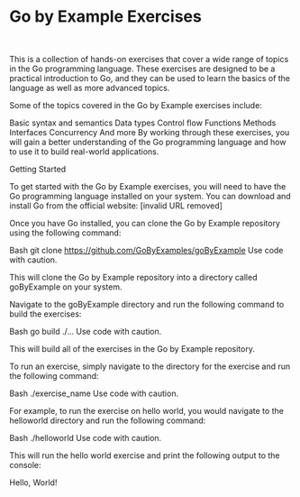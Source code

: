 <h1>Go by Example Exercises</h1>
<br/>
<p>This is a collection of hands-on exercises that cover a wide range of topics in the Go programming language. These exercises are designed to be a practical introduction to Go, and they can be used to learn the basics of the language as well as more advanced topics.</p>

Some of the topics covered in the Go by Example exercises include:

Basic syntax and semantics
Data types
Control flow
Functions
Methods
Interfaces
Concurrency
And more
By working through these exercises, you will gain a better understanding of the Go programming language and how to use it to build real-world applications.

Getting Started

To get started with the Go by Example exercises, you will need to have the Go programming language installed on your system. You can download and install Go from the official website: [invalid URL removed]   

Once you have Go installed, you can clone the Go by Example repository using the following command:

Bash
git clone https://github.com/GoByExamples/goByExample
Use code with caution.

This will clone the Go by Example repository into a directory called goByExample on your system.

Navigate to the goByExample directory and run the following command to build the exercises:

Bash
go build ./...
Use code with caution.

This will build all of the exercises in the Go by Example repository.

To run an exercise, simply navigate to the directory for the exercise and run the following command:

Bash
./exercise_name
Use code with caution.

For example, to run the exercise on hello world, you would navigate to the helloworld directory and run the following command:

Bash
./helloworld
Use code with caution.

This will run the hello world exercise and print the following output to the console:

Hello, World!

